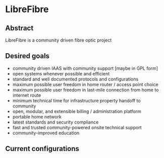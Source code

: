 # LibreFibre

## Abstract

LibreFibre is a community driven fibre optic project

## Desired goals

- community driven IAAS with community support [maybe in GPL form]
- open systems whenever possible and efficient
- standard and well documented protocols and configurations
- maximum possible user freedom in home router / access point choice
- maximum possible user freedom in last-mile connection from home to internet route
- minimum technical time for infrastructure property handoff to community
- open, modular, and extensible billing / administration platform
- portable home network
- latest standards and security compliance
- fast and trusted community-powered onsite technical support
- community-improved education

## Current configurations
